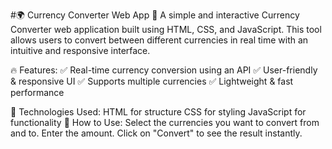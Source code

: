 
#🌍 Currency Converter Web App 💱
A simple and interactive Currency Converter web application built using HTML, CSS, and JavaScript. This tool allows users to convert between different currencies in real time with an intuitive and responsive interface.

🔥 Features:
✅ Real-time currency conversion using an API
✅ User-friendly & responsive UI
✅ Supports multiple currencies
✅ Lightweight & fast performance

🚀 Technologies Used:
HTML for structure
CSS for styling
JavaScript for functionality
🎯 How to Use:
Select the currencies you want to convert from and to.
Enter the amount.
Click on "Convert" to see the result instantly.
